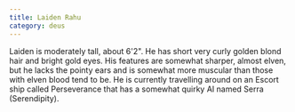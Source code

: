 ```yaml
---
title: Laiden Rahu
category: deus
---
```

Laiden is moderately tall, about 6'2&quot;.  He has short very curly golden blond hair and bright gold eyes.  His features are somewhat sharper, almost elven, but he lacks the pointy ears and is somewhat more muscular than those with elven blood tend to be.  He is currently travelling around on an Escort ship called Perseverance that has a somewhat quirky AI named Serra (Serendipity).

